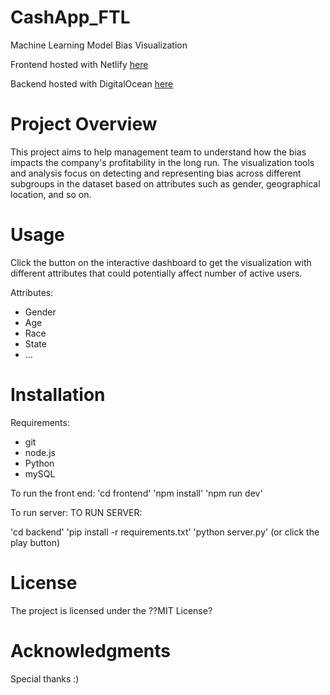 # CashApp_FTL

Machine Learning Model Bias Visualization

Frontend hosted with Netlify [here](https://superlative-entremet-ffedcc.netlify.app)

Backend hosted with DigitalOcean [here](http://134.122.38.138:8000/)

# Project Overview

This project aims to help management team to understand how the bias impacts the company's profitability in the long run. The visualization tools and analysis focus on detecting and representing bias across different subgroups in the dataset based on attributes such as gender, geographical location, and so on.

# Usage

Click the button on the interactive dashboard to get the visualization with different attributes that could potentially affect number of active users.

Attributes:

- Gender
- Age
- Race
- State
- ...

# Installation

Requirements:

- git
- node.js
- Python
- mySQL

To run the front end:
'cd frontend'
'npm install'
'npm run dev'

To run server:
TO RUN SERVER:

'cd backend'
'pip install -r requirements.txt'
'python server.py' (or click the play button)

# License

The project is licensed under the ??MIT License?

# Acknowledgments

Special thanks :)
